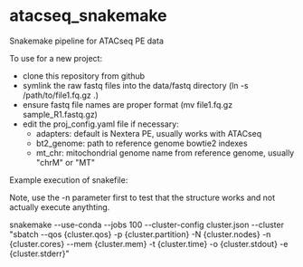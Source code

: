 # atacseq_snakemake
Snakemake pipeline for ATACseq PE data

To use for a new project:

  - clone this repository from github
  - symlink the raw fastq files into the data/fastq directory (ln -s /path/to/file1.fq.gz .)
  - ensure fastq file names are proper format (mv file1.fq.gz sample_R1.fastq.gz)
  - edit the proj_config.yaml file if necessary:
    - adapters: default is Nextera PE, usually works with ATACseq
    - bt2_genome: path to reference genome bowtie2 indexes    
    - mt_chr: mitochondrial genome name from reference genome, usually "chrM" or "MT"    

Example execution of snakefile:

Note, use the -n parameter first to test that the structure works and not actually execute anythting.   

snakemake --use-conda --jobs 100 --cluster-config cluster.json --cluster "sbatch --qos {cluster.qos} -p {cluster.partition} -N {cluster.nodes} -n {cluster.cores} --mem {cluster.mem} -t {cluster.time} -o {cluster.stdout} -e {cluster.stderr}"
